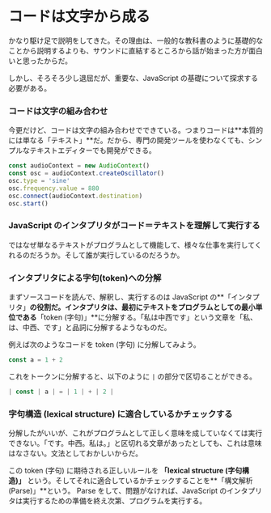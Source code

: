 # コードは文字から成る

かなり駆け足で説明をしてきた。その理由は、一般的な教科書のように基礎的なことから説明するよりも、サウンドに直結するところから話が始まった方が面白いと思ったからだ。

しかし、そろそろ少し退屈だが、重要な、JavaScript の基礎について探求する必要がある。

### コードは文字の組み合わせ

今更だけど、コードは文字の組み合わせでできている。つまりコードは**本質的には単なる「テキスト」**だ。だから、専門の開発ツールを使わなくても、シンプルなテキストエディターでも開発ができる。

```javascript
const audioContext = new AudioContext()
const osc = audioContext.createOscillator()
osc.type = 'sine'
osc.frequency.value = 880
osc.connect(audioContext.destination)
osc.start()
```

### JavaScript のインタプリタがコード＝テキストを理解して実行する

ではなぜ単なるテキストがプログラムとして機能して、様々な仕事を実行してくれるのだろうか。そして誰が実行しているのだろうか。

### インタプリタによる字句\(token\)への分解

まずソースコードを読んで、解釈し、実行するのは JavaScript の**「インタプリタ」**の役割だ。インタプリタは、最初にテキストをプログラムとしての最小単位である**「token \(字句\)」**に分解する。「私は中西です」という文章を「私、は、中西、です」と品詞に分解するようなものだ。

例えば次のようなコードを token \(字句\) に分解してみよう。

```javascript
const a = 1 + 2
```

これをトークンに分解すると、以下のように `|` の部分で区切ることができる。

```javascript
| const | a | = | 1 | + | 2 |
```

### 字句構造 \(lexical structure\) に適合しているかチェックする

分解したがいいが、これがプログラムとして正しく意味を成していなくては実行できない。「です。中西。私は。」と区切れる文章があったとしても、これは意味はなさない。文法としておかしいからだ。

この token \(字句\) に期待される正しいルールを **「lexical structure \(字句構造\)」** という。そしてそれに適合しているかチェックすることを**「構文解析\(Parse\)」**という。 Parse をして、問題がなければ、JavaScript のインタプリタは実行するための準備を終え次第、プログラムを実行する。

